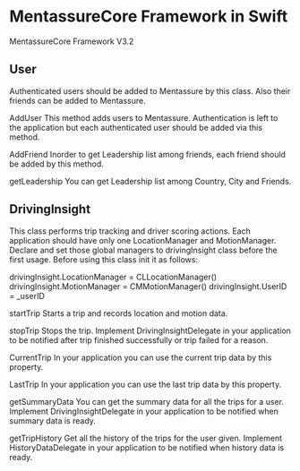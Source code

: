 # MentassureCore Framework in Swift
MentassureCore Framework V3.2

##  User
Authenticated users should be added to Mentassure by this class. Also their friends can be added to Mentassure.

AddUser
This method adds users  to Mentassure. Authentication is left to the application but each authenticated user should be added via this method.

AddFriend
Inorder to get Leadership list among friends, each friend should be added by this method.

getLeadership
You can get Leadership list among Country, City and Friends.

## DrivingInsight
This class performs trip tracking and driver scoring actions.
Each application should have only one LocationManager and MotionManager. Declare and set those global managers to drivingInsight class before the first usage.
Before using this class init it as follows:

drivingInsight.LocationManager = CLLocationManager()
drivingInsight.MotionManager = CMMotionManager()
drivingInsight.UserID = _userID

startTrip
Starts a trip and records location and motion data.

stopTrip
Stops the trip. Implement DrivingInsightDelegate in your application to be notified after trip finished successfully or trip failed for a reason.

CurrentTrip
In your application you can use the current trip data by this property.

LastTrip
In your application you can use the last trip data by this property.

getSummaryData
You can get the summary data for all the trips for a user. Implement DrivingInsightDelegate in your application to be notified when summary data is ready.

getTripHistory
Get all the history of the trips for the user given. Implement HistoryDataDelegate in your application to be notified when history data is ready.





